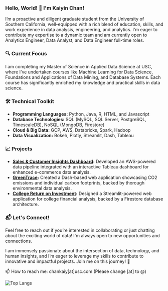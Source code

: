 ### Hello, World! 👋 I'm Kaiyin Chan!

I’m a proactive and diligent graduate student from the University of Southern California, well-equipped with a rich blend of education, skills, and work experience in data analysis, engineering, and analytics. I'm eager to contribute my expertise to a dynamic team and am currently open to Analytics Engineer, Data Analyst, and Data Engineer full-time roles.

### 🔍 **Current Focus**
I am completing my Master of Science in Applied Data Science at USC, where I’ve undertaken courses like Machine Learning for Data Science, Foundations and Applications of Data Mining, and Database Systems. Each course has significantly enriched my knowledge and practical skills in data science.

### 🛠️ **Technical Toolkit**
- **Programming Languages:** Python, Java, R, HTML, and Javascript
- **Database Technologies:** SQL (MySQL, SQL Server, PostgreSQL, TimescaleDB), NoSQL (MongoDB, Firestore)
- **Cloud & Big Data:** GCP, AWS, Databricks, Spark, Hadoop
- **Data Visualization:** Bokeh, Plotly, Streamlit, Dash, Tableau

### 📈 **Projects**
- **[Sales & Customer Insights Dashboard](https://github.com/carolyntw/Sales-Customer-Insights-Dashboard):** Developed an AWS-powered data pipeline integrated with an interactive Tableau dashboard for enhanced e-commerce data analysis.
- **[GreenTrace](https://github.com/carolyntw/athenahacks-2023):** Created a Dash-based web application showcasing CO2 emissions and individual carbon footprints, backed by thorough environmental data analysis.
- **[College Return on Investment](https://github.com/carolyntw/College-Return-on-Investment):** Designed a Streamlit-powered web application for college financial analysis, backed by a Firestore database architecture.

### 📬 **Let's Connect!**
Feel free to reach out if you’re interested in collaborating or just chatting about the exciting world of data! I'm always open to new opportunities and connections. 

I am immensely passionate about the intersection of data, technology, and human insights, and I’m eager to leverage my skills to contribute to innovative and impactful projects. Join me on this journey! 🚀


<!-- **carolyntw/carolyntw** is a ✨ _special_ ✨ repository because its `README.md` (this file) appears on your GitHub profile.

Here are some ideas to get you started: -->

<!-- - 🔭 I’m currently working on ... -->
 <!-- - 🌱 I’m currently participating more data science related projects and courses.-->
 <!-- -  Ask me about ... -->
 📫 How to reach me: chankaiy[at]usc.com (Please change [at] to @)
<!-- - 👯 I’m looking to collaborate on ... -->
<!-- - 🤔 I’m looking for help with ... -->
<!-- - 💬 Ask me about ... -->
<!-- - 😄 Pronouns: ... -->
<!-- - ⚡ Fun fact: ... -->

<!--![Anurag's GitHub stats](https://github-readme-stats-git-masterrstaa-rickstaa.vercel.app/api?username=carolyntw&show_icons=true&theme=dark)-->
![Top Langs](https://github-readme-stats-git-masterrstaa-rickstaa.vercel.app/api/top-langs/?username=carolyntw&theme=dark&layout=compact)

